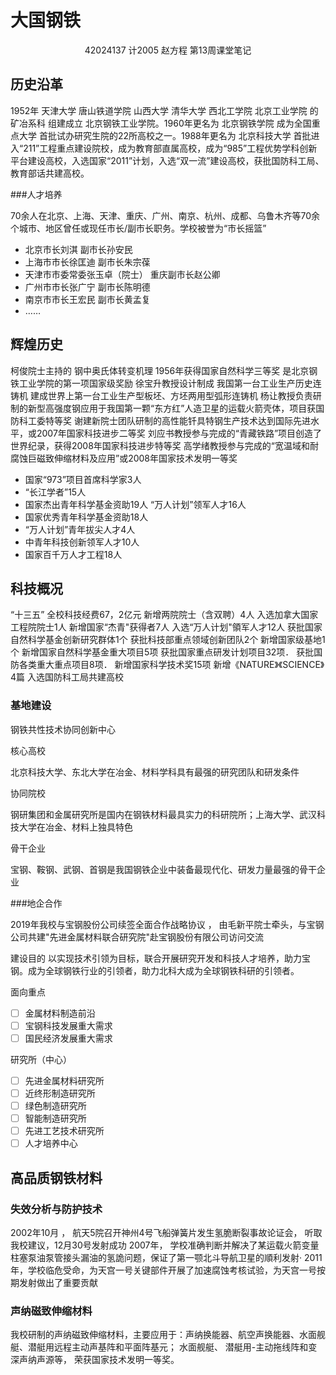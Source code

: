 # 大国钢铁

<center>42024137 计2005 赵方程 第13周课堂笔记</center>



## 历史沿革 

1952年 天津大学 唐山铁道学院 山西大学 清华大学 西北工学院 北京工业学院 的矿冶系科 组建成立 北京钢铁工业学院。1960年更名为 北京钢铁学院 成为全国重点大学 首批试办研究生院的22所高校之一。1988年更名为 北京科技大学 首批进入“211”工程重点建设院校，成为教育部直属高校，成为“985”工程优势学科创新平台建设高校，入选国家“2011”计划，入选“双一流”建设高校，获批国防科工局、教育部话共建高校。

###人才培养

70余人在北京、上海、天津、重庆、广州、南京、杭州、成都、乌鲁木齐等70余个城市、地区曾任或现任市长/副市长职务。学校被誉为“市长摇篮”

- 北京市长刘淇 副市长孙安民
- 上海市市长徐匡迪 副市长朱宗葆
- 天津市市委常委张玉卓（院士）
    重庆副市长赵公卿
- 广州市市长张广宁 副市长陈明德
- 南京市市长王宏民 副市长黄孟复
- ……

## 辉煌历史
柯俊院士主持的 钢中奥氏体转变机理 1956年获得国家自然科学三等奖 是北京钢铁工业学院的第一项国家级奖励
徐宝升教授设计制成 我国第一台工业生产历史连铸机 建成世界上第一台工业生产型板坯、方坯两用型弧形连铸机
	杨让教授负责研制的新型高强度钢应用于我国第一颗“东方红”人造卫星的运载火箭壳体，项目获国防科工委特等奖
	谢建新院士团队研制的高性能钎具特钢生产技术达到国际先进水平，或2007年国家科技进步二等奖
	刘应书教授参与完成的“青藏铁路”项目创造了世界纪录，获得2008年国家科技进步特等奖
	高学绪教授参与完成的“宽温域和耐腐蚀巨磁致伸缩材料及应用”或2008年国家技术发明一等奖

- 国家“973”项目首席科学家3人
- “长江学者”15人
- 国家杰出青年科学基金资助19人
    “万人计划”领军人才16人
- 国家优秀青年科学基金资助18人
- “万人计划”青年拔尖人才4人
- 中青年科技创新领军人才10人
- 国家百千万人才工程18人


## 科技概况
“十三五”
	全校科技经费67，2亿元
	新增两院院士（含双聘）4人
	入选加拿大国家工程院院士1人
	新增国家“杰青"获得者7人
	入选“万人计划"領军人才12人
	获批国家自然科学基金创新研究群体1个
	获批科技部重点领域创新团队2个
	新增国家级基地1个
	新增国家自然科学基金重大项目5项
	获批国家重点研发计划项目32项．
	获批国防各类重大重点项目8项．
	新增国家科学技术奖15项
	新增《NATURE》《SCIENCE》4篇
	入选国防科工局共建高校

### 基地建设

钢铁共性技术协同创新中心

核心高校

北京科技大学、东北大学在冶金、材料学科具有最强的研究团队和研发条件 

协同院校

钢研集团和金属研究所是国内在钢铁材料最具实力的科研院所；上海大学、武汉科技大学在冶金、材料上独具特色

骨干企业

宝钢、鞍钢、武钢、首钢是我国钢铁企业中装备最现代化、研发力量最强的骨干企业

###地企合作

 2019年我校与宝钢股份公司续签全面合作战略协议 ， 由毛新平院士牵头，与宝钢公司共建"先进金属材料联合研究院"赴宝钢股份有限公司访问交流

 建设目的 
以实现技术引领为目标，联合开展研究开发和科技人才培养，助力宝钢。成为全球钢铁行业的引领者，助力北科大成为全球钢铁科研的引领者。

 面向重点
- [ ] 金属材料制造前沿
- [ ]  宝钢科技发展重大需求
- [ ]  国民经济发展重大需求

 研究所（中心）
- [ ] 先进金属材料研究所
- [ ] 近终形制造研究所
- [ ] 绿色制造研究所
- [ ] 智能制造研究所
- [ ]  先进工艺技术研究所
- [ ] 人才培养中心

## 高品质钢铁材料
### 失效分析与防护技术
2002年10月 ， 航天5院召开神州4号飞船弹簧片发生氢脆断裂事故论证会， 听取我校建议，12月30号发射成功
2007年， 学校准确判断并解决了某运载火箭变量柱塞泵油泵管接头漏油的氢詭问题，保证了第一颚北斗导航卫星的順利发射·
2011年，学校临危受命，为天宫一号关键部件开展了加速腐蚀考核试验，为天宫一号按期发射做出了重要贡献
### 声纳磁致伸缩材料
 我校研制的声纳磁致伸缩材料，主要应用于：声纳换能器、航空声换能器、水面舰艇、潜艇用远程主动声基阵和平面阵基元； 水面舰艇、 潜艇用-主动拖线阵和变深声纳声源等， 荣获国家技术发明一等奖。